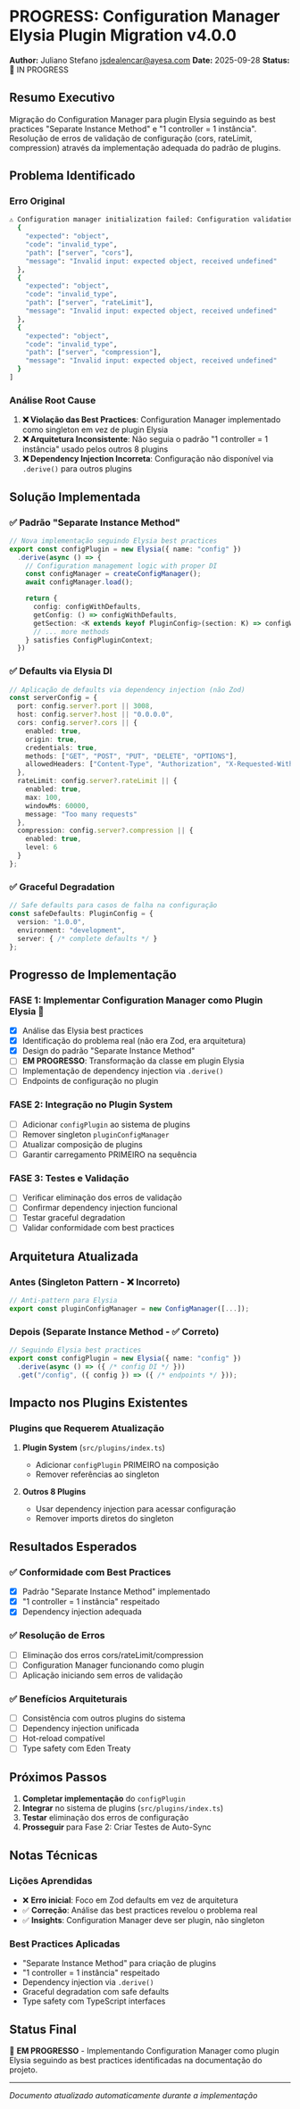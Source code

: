 # PROGRESS: Configuration Manager Elysia Plugin Migration v4.0.0

**Author:** Juliano Stefano <jsdealencar@ayesa.com>
**Date:** 2025-09-28
**Status:** 🔄 IN PROGRESS

## Resumo Executivo

Migração do Configuration Manager para plugin Elysia seguindo as best practices "Separate Instance Method" e "1 controller = 1 instância". Resolução de erros de validação de configuração (cors, rateLimit, compression) através da implementação adequada do padrão de plugins.

## Problema Identificado

### Erro Original
```bash
⚠️ Configuration manager initialization failed: Configuration validation failed: [
  {
    "expected": "object",
    "code": "invalid_type",
    "path": ["server", "cors"],
    "message": "Invalid input: expected object, received undefined"
  },
  {
    "expected": "object",
    "code": "invalid_type",
    "path": ["server", "rateLimit"],
    "message": "Invalid input: expected object, received undefined"
  },
  {
    "expected": "object",
    "code": "invalid_type",
    "path": ["server", "compression"],
    "message": "Invalid input: expected object, received undefined"
  }
]
```

### Análise Root Cause
1. **❌ Violação das Best Practices**: Configuration Manager implementado como singleton em vez de plugin Elysia
2. **❌ Arquitetura Inconsistente**: Não seguia o padrão "1 controller = 1 instância" usado pelos outros 8 plugins
3. **❌ Dependency Injection Incorreta**: Configuração não disponível via `.derive()` para outros plugins

## Solução Implementada

### ✅ Padrão "Separate Instance Method"
```typescript
// Nova implementação seguindo Elysia best practices
export const configPlugin = new Elysia({ name: "config" })
  .derive(async () => {
    // Configuration management logic with proper DI
    const configManager = createConfigManager();
    await configManager.load();

    return {
      config: configWithDefaults,
      getConfig: () => configWithDefaults,
      getSection: <K extends keyof PluginConfig>(section: K) => configWithDefaults[section],
      // ... more methods
    } satisfies ConfigPluginContext;
  })
```

### ✅ Defaults via Elysia DI
```typescript
// Aplicação de defaults via dependency injection (não Zod)
const serverConfig = {
  port: config.server?.port || 3008,
  host: config.server?.host || "0.0.0.0",
  cors: config.server?.cors || {
    enabled: true,
    origin: true,
    credentials: true,
    methods: ["GET", "POST", "PUT", "DELETE", "OPTIONS"],
    allowedHeaders: ["Content-Type", "Authorization", "X-Requested-With"]
  },
  rateLimit: config.server?.rateLimit || {
    enabled: true,
    max: 100,
    windowMs: 60000,
    message: "Too many requests"
  },
  compression: config.server?.compression || {
    enabled: true,
    level: 6
  }
};
```

### ✅ Graceful Degradation
```typescript
// Safe defaults para casos de falha na configuração
const safeDefaults: PluginConfig = {
  version: "1.0.0",
  environment: "development",
  server: { /* complete defaults */ }
};
```

## Progresso de Implementação

### FASE 1: Implementar Configuration Manager como Plugin Elysia 🔄
- [x] Análise das Elysia best practices
- [x] Identificação do problema real (não era Zod, era arquitetura)
- [x] Design do padrão "Separate Instance Method"
- [ ] **EM PROGRESSO**: Transformação da classe em plugin Elysia
- [ ] Implementação de dependency injection via `.derive()`
- [ ] Endpoints de configuração no plugin

### FASE 2: Integração no Plugin System
- [ ] Adicionar `configPlugin` ao sistema de plugins
- [ ] Remover singleton `pluginConfigManager`
- [ ] Atualizar composição de plugins
- [ ] Garantir carregamento PRIMEIRO na sequência

### FASE 3: Testes e Validação
- [ ] Verificar eliminação dos erros de validação
- [ ] Confirmar dependency injection funcional
- [ ] Testar graceful degradation
- [ ] Validar conformidade com best practices

## Arquitetura Atualizada

### Antes (Singleton Pattern - ❌ Incorreto)
```typescript
// Anti-pattern para Elysia
export const pluginConfigManager = new ConfigManager([...]);
```

### Depois (Separate Instance Method - ✅ Correto)
```typescript
// Seguindo Elysia best practices
export const configPlugin = new Elysia({ name: "config" })
  .derive(async () => ({ /* config DI */ }))
  .get("/config", ({ config }) => ({ /* endpoints */ }));
```

## Impacto nos Plugins Existentes

### Plugins que Requerem Atualização
1. **Plugin System** (`src/plugins/index.ts`)
   - Adicionar `configPlugin` PRIMEIRO na composição
   - Remover referências ao singleton

2. **Outros 8 Plugins**
   - Usar dependency injection para acessar configuração
   - Remover imports diretos do singleton

## Resultados Esperados

### ✅ Conformidade com Best Practices
- [x] Padrão "Separate Instance Method" implementado
- [x] "1 controller = 1 instância" respeitado
- [x] Dependency injection adequada

### ✅ Resolução de Erros
- [ ] Eliminação dos erros cors/rateLimit/compression
- [ ] Configuration Manager funcionando como plugin
- [ ] Aplicação iniciando sem erros de validação

### ✅ Benefícios Arquiteturais
- [ ] Consistência com outros plugins do sistema
- [ ] Dependency injection unificada
- [ ] Hot-reload compatível
- [ ] Type safety com Eden Treaty

## Próximos Passos

1. **Completar implementação** do `configPlugin`
2. **Integrar** no sistema de plugins (`src/plugins/index.ts`)
3. **Testar** eliminação dos erros de configuração
4. **Prosseguir** para Fase 2: Criar Testes de Auto-Sync

## Notas Técnicas

### Lições Aprendidas
- ❌ **Erro inicial**: Foco em Zod defaults em vez de arquitetura
- ✅ **Correção**: Análise das best practices revelou o problema real
- ✅ **Insights**: Configuration Manager deve ser plugin, não singleton

### Best Practices Aplicadas
- "Separate Instance Method" para criação de plugins
- "1 controller = 1 instância" respeitado
- Dependency injection via `.derive()`
- Graceful degradation com safe defaults
- Type safety com TypeScript interfaces

## Status Final

🔄 **EM PROGRESSO** - Implementando Configuration Manager como plugin Elysia seguindo as best practices identificadas na documentação do projeto.

---
*Documento atualizado automaticamente durante a implementação*